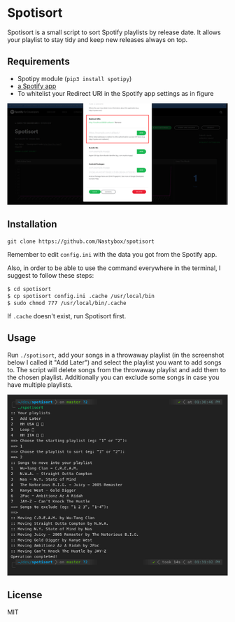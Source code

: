# Spotisort
Spotisort is a small script to sort Spotify playlists by release date. It allows your playlist to stay tidy and keep new releases always on top.

## Requirements
- Spotipy module (`pip3 install spotipy`)
- [a Spotify app](https://developer.spotify.com/dashboard/applications)
- To whitelist your Redirect URI in the Spotify app settings as in figure

![Redirect URI in the app settings](images/redirecturis.png)

## Installation
```
git clone https://github.com/Nastybox/spotisort
```
 
Remember to edit `config.ini` with the data you got from the Spotify app.

Also, in order to be able to use the command everywhere in the terminal, I suggest to follow these steps:

```
$ cd spotisort
$ cp spotisort config.ini .cache /usr/local/bin
$ sudo chmod 777 /usr/local/bin/.cache
```

If `.cache` doesn't exist, run Spotisort first.

## Usage
Run `./spotisort`, add your songs in a throwaway playlist (in the screenshot below I called it "Add Later") and select the playlist you want to add songs to. The script will delete songs from the throwaway playlist and add them to the chosen playlist. Additionally you can exclude some songs in case you have multiple playlists.

![screenshot](images/screenshot.png)

 ## License
 MIT
